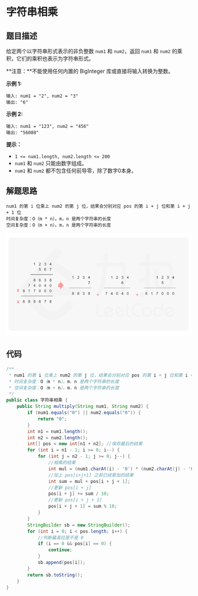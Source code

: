 # 字符串相乘



## 题目描述

给定两个以字符串形式表示的非负整数 `num1` 和 `num2`，返回 `num1` 和 `num2` 的乘积，它们的乘积也表示为字符串形式。

**注意：**不能使用任何内置的 BigInteger 库或直接将输入转换为整数。

 

**示例 1:**

```
输入: num1 = "2", num2 = "3"
输出: "6"
```

**示例 2:**

```
输入: num1 = "123", num2 = "456"
输出: "56088"
```

 

**提示：**

- `1 <= num1.length, num2.length <= 200`
- `num1` 和 `num2` 只能由数字组成。
- `num1` 和 `num2` 都不包含任何前导零，除了数字0本身。

## 解题思路

```
num1 的第 i 位乘上 num2 的第 j 位，结果会分别对应 pos 的第 i + j 位和第 i + j + 1 位
时间复杂度：O（m * n）。m，n 是两个字符串的长度
空间复杂度：O（m + n）。m，n 是两个字符串的长度
```

![image-20241110183042475](字符串相乘.assets/image-20241110183042475.png)

## 代码

```java
/**
 * num1 的第 i 位乘上 num2 的第 j 位，结果会分别对应 pos 的第 i + j 位和第 i + j + 1 位
 * 时间复杂度：O（m * n）。m，n 是两个字符串的长度
 * 空间复杂度：O（m + n）。m，n 是两个字符串的长度
 */
public class 字符串相乘 {
    public String multiply(String num1, String num2) {
        if (num1.equals("0") || num2.equals("0")) {
            return "0";
        }
        int n1 = num1.length();
        int n2 = num2.length();
        int[] pos = new int[n1 + n2]; //保存最后的结果
        for (int i = n1 - 1; i >= 0; i--) {
            for (int j = n2 - 1; j >= 0; j--) {
                //相乘的结果
                int mul = (num1.charAt(i) - '0') * (num2.charAt(j) - '0');
                //加上 pos[i+j+1] 之前已经累加的结果
                int sum = mul + pos[i + j + 1];
                //更新 pos[i + j]
                pos[i + j] += sum / 10;
                //更新 pos[i + j + 1]
                pos[i + j + 1] = sum % 10;
            }
        }
        StringBuilder sb = new StringBuilder();
        for (int i = 0; i < pos.length; i++) {
            //判断最高位是不是 0 
            if (i == 0 && pos[i] == 0) {
                continue;
            }
            sb.append(pos[i]);
        }
        return sb.toString();
    }
}
```

